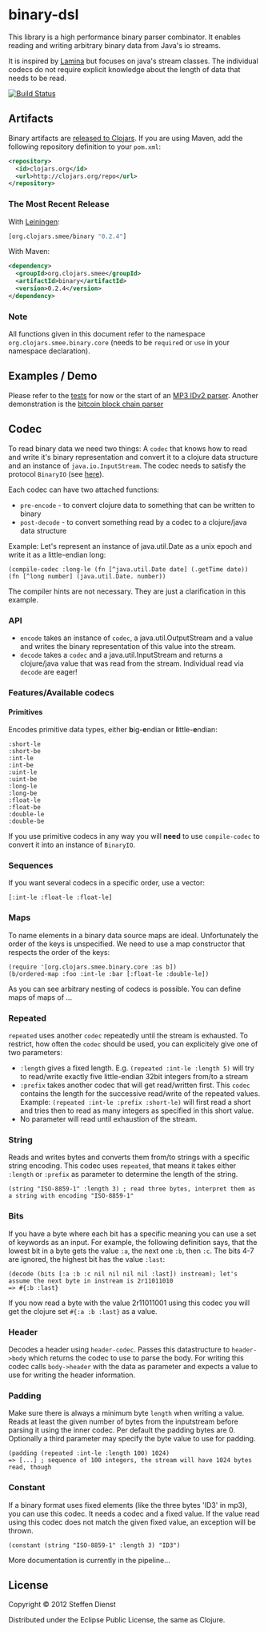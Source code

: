 # binary-dsl

This library is a high performance binary parser combinator. It enables reading and writing arbitrary binary data from Java's io streams.  

It is inspired by [Lamina](https://github.com/ztellman/lamina) but focuses on java's stream classes. The individual codecs do not require explicit knowledge about the length of data that needs to be read.

[![Build Status](https://secure.travis-ci.org/smee/binary.png)](http://travis-ci.org/smee/binary)

## Artifacts

Binary artifacts are [released to Clojars](https://clojars.org/org.clojars.smee/binary). If you are using Maven, add the following repository
definition to your `pom.xml`:

``` xml
<repository>
  <id>clojars.org</id>
  <url>http://clojars.org/repo</url>
</repository>
```

### The Most Recent Release

With [Leiningen](http://leiningen.org):

``` clojure
[org.clojars.smee/binary "0.2.4"]
```

With Maven:

``` xml
<dependency>
  <groupId>org.clojars.smee</groupId>
  <artifactId>binary</artifactId>
  <version>0.2.4</version>
</dependency>
```

### Note
All functions given in this document refer to the namespace `org.clojars.smee.binary.core` (needs to be `require`d or `use` in your namespace declaration).

## Examples / Demo

Please refer to the [tests](https://github.com/smee/binary/blob/master/test/org/clojars/smee/binary/codectests.clj) for now or the start of an [MP3 IDv2 parser](https://github.com/smee/binary/blob/master/src/org/clojars/smee/binary/demo/mp3.clj).
Another demonstration is the [bitcoin block chain parser](https://github.com/smee/binary/blob/master/src/org/clojars/smee/binary/demo/bitcoin.clj)

## Codec
To read binary data we need two things: A `codec` that knows how to read and write it's binary representation and convert it to a clojure data structure and an instance of `java.io.InputStream`. 
The codec needs to satisfy the protocol `BinaryIO` (see [here](https://github.com/smee/binary/blob/master/src/org/clojars/smee/binary/core.clj#L6 "here")).

Each codec can have two attached functions: 

- `pre-encode` - to convert clojure data to something that can be written to binary
- `post-decode` - to convert something read by a codec to a clojure/java data structure

Example: Let's represent an instance of java.util.Date as a unix epoch and write it as a little-endian long:

    (compile-codec :long-le (fn [^java.util.Date date] (.getTime date)) (fn [^long number] (java.util.Date. number))

The compiler hints are not necessary. They are just a clarification in this example.
### API
- `encode` takes an instance of `codec`, a java.util.OutputStream and a value and writes the binary representation of this value into the stream.
- `decode` takes a `codec` and a java.util.InputStream and returns a clojure/java value that was read from the stream. Individual read via `decode` are eager!

### Features/Available codecs
#### Primitives
Encodes primitive data types, either **b**ig-**e**ndian or **l**ittle-**e**ndian:

    :short-le
    :short-be
    :int-le
    :int-be
    :uint-le
    :uint-be
    :long-le
    :long-be
    :float-le
    :float-be
    :double-le
    :double-be

If you use primitive codecs in any way you will **need** to use `compile-codec` to convert it into an instance of `BinaryIO`.
### Sequences
If you want several codecs in a specific order, use a vector:

    [:int-le :float-le :float-le]

### Maps
To name elements in a binary data source maps are ideal. Unfortunately the order of the keys is unspecified. We need to use a map constructor that respects the order of the keys:

    (require '[org.clojars.smee.binary.core :as b])
    (b/ordered-map :foo :int-le :bar [:float-le :double-le])

As you can see arbitrary nesting of codecs is possible. You can define maps of maps of ...

### Repeated
`repeated` uses another `codec` repeatedly until the stream is exhausted. To restrict, how often the `codec` should be used, you can explicitely give one of two parameters: 

- `:length` gives a fixed length. E.g. `(repeated :int-le :length 5)` will try to read/write exactly five little-endian 32bit integers from/to a stream
- `:prefix` takes another codec that will get read/written first. This `codec` contains the length for the successive read/write of the repeated values. Example: `(repeated :int-le :prefix :short-le)` will first read a short and tries then to read as many integers as specified in this short value.
- No parameter will read until exhaustion of the stream.

### String

Reads and writes bytes and converts them from/to strings with a specific string encoding. This codec uses `repeated`, that means it takes either `:length` or `:prefix` as parameter to determine the length of the string.

    (string "ISO-8859-1" :length 3) ; read three bytes, interpret them as a string with encoding "ISO-8859-1"

### Bits
If you have a byte where each bit has a specific meaning you can use a set of keywords as an input.
For example, the following definition says, that the lowest bit in a byte gets the value `:a`, the next one `:b`, then `:c`. The bits 4-7 are ignored, the highest bit has the value `:last`:

    (decode (bits [:a :b :c nil nil nil nil :last]) instream); let's assume the next byte in instream is 2r11011010
    => #{:b :last}

If you now read a byte with the value 2r11011001 using this codec you will get the clojure set `#{:a :b :last}` as a value.

### Header
Decodes a header using `header-codec`. Passes this datastructure to `header->body` which returns the codec to use to parse the body. For writing this codec calls `body->header` with the data as parameter and expects a value to use for writing the header information.

### Padding
Make sure there is always a minimum byte `length` when writing a value. Reads at least the given number of bytes from the inputstream before parsing it using the inner codec.
Per default the padding bytes are 0. Optionally a third parameter may specify the byte value to use for padding.

    (padding (repeated :int-le :length 100) 1024)
    => [...] ; sequence of 100 integers, the stream will have 1024 bytes read, though

### Constant
If a binary format uses fixed elements (like the three bytes 'ID3' in mp3), you can use this codec. It needs a codec and a fixed value. If the value read using this codec does not match the given fixed value, an exception will be thrown.

    (constant (string "ISO-8859-1" :length 3) "ID3")

More documentation is currently in the pipeline...

## License

Copyright © 2012 Steffen Dienst

Distributed under the Eclipse Public License, the same as Clojure.
